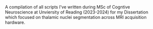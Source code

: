 A compilation of all scripts I've written during MSc of Cogntive Neuroscience at Unviersity of Reading (2023-2024) for my Dissertation which focused on thalamic nuclei segmentation across MRI acquisition hardware.
